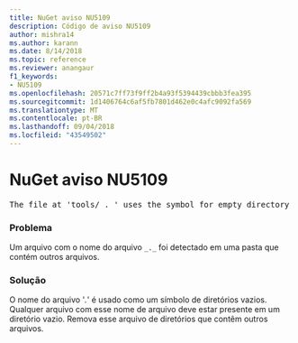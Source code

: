 ```yaml
---
title: NuGet aviso NU5109
description: Código de aviso NU5109
author: mishra14
ms.author: karann
ms.date: 8/14/2018
ms.topic: reference
ms.reviewer: anangaur
f1_keywords:
- NU5109
ms.openlocfilehash: 20571c7ff73f9ff2b4a93f5394439cbbb3fea395
ms.sourcegitcommit: 1d1406764c6af5fb7801d462e0c4afc9092fa569
ms.translationtype: MT
ms.contentlocale: pt-BR
ms.lasthandoff: 09/04/2018
ms.locfileid: "43549502"
---
```

# <a name="nuget-warning-nu5109"></a>NuGet aviso NU5109
<pre>The file at 'tools/_._' uses the symbol for empty directory '_._', but it is present in a directory that contains other files. Please remove this file from directories that contain other files.</pre>

### <a name="issue"></a>Problema

Um arquivo com o nome do arquivo `_._` foi detectado em uma pasta que contém outros arquivos.


### <a name="solution"></a>Solução

 O nome do arquivo '_._' é usado como um símbolo de diretórios vazios. Qualquer arquivo com esse nome de arquivo deve estar presente em um diretório vazio. Remova esse arquivo de diretórios que contêm outros arquivos.

